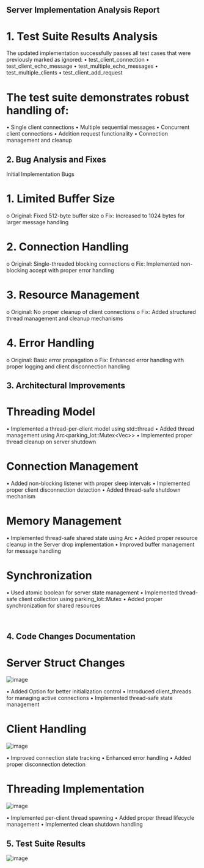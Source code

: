 ## Server Implementation Analysis Report
# 1. Test Suite Results Analysis
 The updated implementation successfully passes all test cases that were previously marked as ignored:
•	test_client_connection
•	test_client_echo_message
•	test_multiple_echo_messages
•	test_multiple_clients
•	test_client_add_request
# The test suite demonstrates robust handling of:
•	Single client connections
•	Multiple sequential messages
•	Concurrent client connections
•	Addition request functionality
•	Connection management and cleanup

## 2. Bug Analysis and Fixes
 Initial Implementation Bugs
# 1.	Limited Buffer Size 
o	Original: Fixed 512-byte buffer size
o	Fix: Increased to 1024 bytes for larger message handling
# 2.	Connection Handling 
o	Original: Single-threaded blocking connections
o	Fix: Implemented non-blocking accept with proper error handling
# 3.	Resource Management 
o	Original: No proper cleanup of client connections
o	Fix: Added structured thread management and cleanup mechanisms
# 4.	Error Handling 
o	Original: Basic error propagation
o	Fix: Enhanced error handling with proper logging and client disconnection handling

## 3. Architectural Improvements
# Threading Model
•	Implemented a thread-per-client model using std::thread
•	Added thread management using Arc<parking_lot::Mutex<Vec<JoinHandle>>>
•	Implemented proper thread cleanup on server shutdown
# Connection Management
•	Added non-blocking listener with proper sleep intervals
•	Implemented proper client disconnection detection
•	Added thread-safe shutdown mechanism
# Memory Management
•	Implemented thread-safe shared state using Arc
•	Added proper resource cleanup in the Server drop implementation
•	Improved buffer management for message handling
# Synchronization
•	Used atomic boolean for server state management
•	Implemented thread-safe client collection using parking_lot::Mutex
•	Added proper synchronization for shared resources


 
## 4. Code Changes Documentation
# Server Struct Changes

![image](https://github.com/user-attachments/assets/2f9dfda8-8a5a-4b3d-aa4c-0aaa540cd776)

•	Added Option<TcpListener> for better initialization control
•	Introduced client_threads for managing active connections
•	Implemented thread-safe state management

# Client Handling

![image](https://github.com/user-attachments/assets/3f93441b-b86e-4d6b-8066-750be29f973b)

•	Improved connection state tracking 
•	Enhanced error handling 
•	Added proper disconnection detection

# Threading Implementation

![image](https://github.com/user-attachments/assets/b1483756-d39c-4b35-ab1f-b789ae3e6371)

•	Implemented per-client thread spawning 
•	Added proper thread lifecycle management 
•	Implemented clean shutdown handling

## 5. Test Suite Results

 ![image](https://github.com/user-attachments/assets/897d4b34-fb2a-45cf-927e-f663756d5969)


